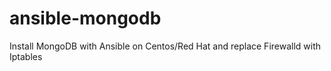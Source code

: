 # ansible-mongodb
Install MongoDB with Ansible on Centos/Red Hat and replace Firewalld with Iptables
